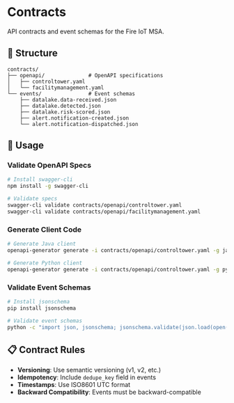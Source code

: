 # Contracts

API contracts and event schemas for the Fire IoT MSA.

## 📁 Structure

```
contracts/
├── openapi/              # OpenAPI specifications
│   ├── controltower.yaml
│   └── facilitymanagement.yaml
└── events/               # Event schemas
    ├── datalake.data-received.json
    ├── datalake.detected.json
    ├── datalake.risk-scored.json
    ├── alert.notification-created.json
    └── alert.notification-dispatched.json
```

## 🔧 Usage

### Validate OpenAPI Specs

```bash
# Install swagger-cli
npm install -g swagger-cli

# Validate specs
swagger-cli validate contracts/openapi/controltower.yaml
swagger-cli validate contracts/openapi/facilitymanagement.yaml
```

### Generate Client Code

```bash
# Generate Java client
openapi-generator generate -i contracts/openapi/controltower.yaml -g java -o clients/controltower-java

# Generate Python client
openapi-generator generate -i contracts/openapi/controltower.yaml -g python -o clients/controltower-python
```

### Validate Event Schemas

```bash
# Install jsonschema
pip install jsonschema

# Validate event schemas
python -c "import json, jsonschema; jsonschema.validate(json.load(open('contracts/events/datalake.data-received.json')), json.load(open('contracts/events/datalake.data-received.json')))"
```

## 📋 Contract Rules

- **Versioning**: Use semantic versioning (v1, v2, etc.)
- **Idempotency**: Include `dedupe_key` field in events
- **Timestamps**: Use ISO8601 UTC format
- **Backward Compatibility**: Events must be backward-compatible
